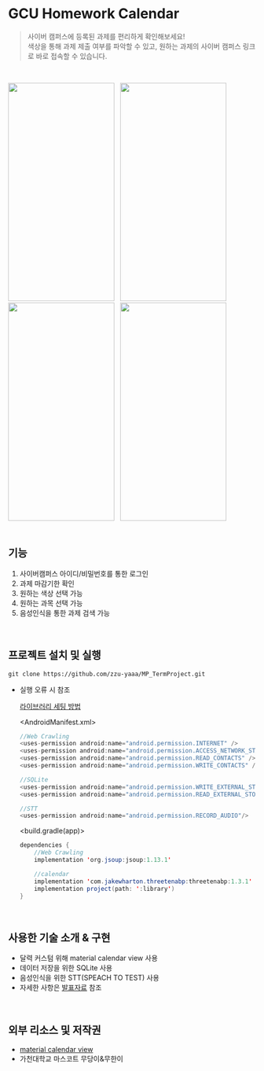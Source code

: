   # GCU Homework Calendar
  
  > 사이버 캠퍼스에 등록된 과제를 편리하게 확인해보세요! </br>
  색상을 통해 과제 제출 여부를 파악할 수 있고, 원하는 과제의 사이버 캠퍼스 링크로 바로 접속할 수 있습니다.
  </br>
  
  
  <img src="https://github.com/zzu-yaaa/MP_TermProject/assets/110540359/2b80fb98-e966-4ccf-aba6-7d1393e1fef5" width="216" height="444"/>  
  <img src="https://github.com/zzu-yaaa/MP_TermProject/assets/110540359/2849a8b2-9119-409d-a783-9fc7a3b5b670" width="216" height="444"/>  
  <img src="https://github.com/zzu-yaaa/MP_TermProject/assets/110540359/31dd4e0c-fd6a-4be4-b150-d27ba2404e4f" width="216" height="444"/>  
  <img src="https://github.com/zzu-yaaa/MP_TermProject/assets/110540359/5119e1a4-cfd9-4b8c-89cd-79005cb73396" width="216" height="444"/>
  </br></br>
  
  ## 기능
  
1. 사이버캠퍼스 아이디/비밀번호를 통한 로그인
2. 과제 마감기한 확인
3. 원하는 색상 선택 가능
4. 원하는 과목 선택 가능
5. 음성인식을 통한 과제 검색 가능
  </br>
  
  ## 프로젝트 설치 및 실행
  
  ```
  git clone https://github.com/zzu-yaaa/MP_TermProject.git
  ```
  
  - 실행 오류 시 참조
      
      [라이브러리 세팅 방법](https://github.com/zzu-yaaa/MP_TermProject/blob/main/setting%26error.txt)
      
      <AndroidManifest.xml>
      
      ```java
      //Web Crawling
      <uses-permission android:name="android.permission.INTERNET" />
      <uses-permission android:name="android.permission.ACCESS_NETWORK_STATE" />
      <uses-permission android:name="android.permission.READ_CONTACTS" />
      <uses-permission android:name="android.permission.WRITE_CONTACTS" />
  
      //SQLite
      <uses-permission android:name="android.permission.WRITE_EXTERNAL_STORAGE" />
      <uses-permission android:name="android.permission.READ_EXTERNAL_STORAGE" />
  
      //STT
      <uses-permission android:name="android.permission.RECORD_AUDIO"/>
      ```

      <build.gradle(app)>
    
      ```java
     dependencies {
          //Web Crawling
          implementation 'org.jsoup:jsoup:1.13.1'

          //calendar
          implementation 'com.jakewharton.threetenabp:threetenabp:1.3.1'
          implementation project(path: ':library')
      }
     ```
  </br>
 
  
  ## 사용한 기술 소개 & 구현
  
  - 달력 커스텀 위해 material calendar view 사용
  - 데이터 저장을 위한 SQLite 사용
  - 음성인식을 위한 STT(SPEACH TO TEST) 사용
  - 자세한 사항은 [발표자료](https://github.com/zzu-yaaa/MP_TermProject/blob/main/발표자료.pdf) 참조
  </br>
  
  ## 외부 리소스 및 저작권
  
  - [material calendar view](https://github.com/prolificinteractive/material-calendarview)
  - 가천대학교 마스코트 무당이&무한이
